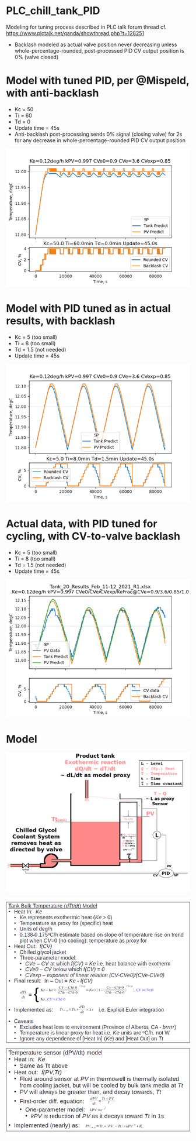 # PLC_chill_tank_PID
Modeling for tuning process described in PLC talk forum thread cf. https://www.plctalk.net/qanda/showthread.php?t=128251

* Backlash modeled as actual valve position never decreasing unless whole-percentage-rounded, post-processed PID CV output position is 0% (valve closed)

Model with tuned PID, per @Mispeld, with anti-backlash
====
* Kc = 50
* Ti = 60
* Td = 0
* Update time = 45s
* Anti-backlash post-processing sends 0% signal (closing valve) for 2s for any decrease in whole-percentage-rounded PID CV output position

![](https://github.com/drbitboy/PLC_chill_tank_PID/raw/master/images/anti_backlash_pid_050_060_000.png)

Model with PID tuned as in actual results, with backlash
====
* Kc = 5 (too small)
* Ti = 8 (too small)
* Td = 1.5 (not needed)
* Update time = 45s

![](https://github.com/drbitboy/PLC_chill_tank_PID/raw/master/images/backlash_model_pid_20210228.png)

Actual data, with PID tuned for cycling, with CV-to-valve backlash
====
* Kc = 5 (too small)
* Ti = 8 (too small)
* Td = 1.5 (not needed)
* Update time = 45s

![](https://github.com/drbitboy/PLC_chill_tank_PID/raw/master/images/backlash_model_data_20210228.png)

Model
====

![](https://github.com/drbitboy/PLC_chill_tank_PID/raw/master/images/slow_pide_model.png)

![](https://github.com/drbitboy/PLC_chill_tank_PID/raw/master/images/modeling.png)
